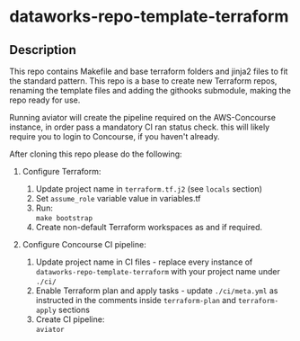 # dataworks-repo-template-terraform

## Description

This repo contains Makefile and base terraform folders and jinja2 files to fit the standard pattern.
This repo is a base to create new Terraform repos, renaming the template files and adding the githooks submodule, making the repo ready for use.

Running aviator will create the pipeline required on the AWS-Concourse instance, in order pass a mandatory CI ran status check.  this will likely require you to login to Concourse, if you haven't already.


After cloning this repo please do the following: 

1. Configure Terraform:
    1. Update project name in `terraform.tf.j2` (see `locals` section)
    1. Set `assume_role` variable value in variables.tf
    1. Run:  
`make bootstrap`
    1. Create non-default Terraform workspaces as and if required.

1. Configure Concourse CI pipeline:
    1. Update project name in CI files - replace every instance of `dataworks-repo-template-terraform` with your project name under `./ci/`
    1. Enable Terraform plan and apply tasks - update `./ci/meta.yml` as instructed in the comments inside `terraform-plan` and `terraform-apply` sections
    1. Create CI pipeline:  
`aviator`
